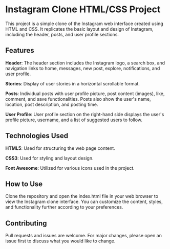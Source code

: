 # Instagram Clone HTML/CSS Project

This project is a simple clone of the Instagram web interface created using HTML and CSS. It replicates the basic layout and design of Instagram, including the header, posts, and user profile sections.

## Features

**Header**: The header section includes the Instagram logo, a search box, and navigation links to home, messages, new post, explore, notifications, and user profile.

**Stories**: Display of user stories in a horizontal scrollable format.

**Posts**: Individual posts with user profile picture, post content (images), like, comment, and save functionalities. Posts also show the user's name, location, post description, and posting time.

**User Profile**: User profile section on the right-hand side displays the user's profile picture, username, and a list of suggested users to follow.

## Technologies Used

**HTML5**: Used for structuring the web page content.

**CSS3**: Used for styling and layout design.

**Font Awesome**: Utilized for various icons used in the project.

## How to Use

Clone the repository and open the index.html file in your web browser to view the Instagram clone interface. You can customize the content, styles, and functionality further according to your preferences.

## Contributing

Pull requests and issues are welcome. For major changes, please open an issue first to discuss what you would like to change.
